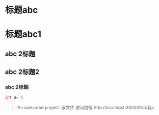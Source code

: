 
# 标题abc
# 标题abc1
## abc 2标题
## abc  2标题2
### abc  2标题

```java
int a= 8
```
> An awesome project.
>  该文件 访问路径  http://localhost:3000/#/ab我c
